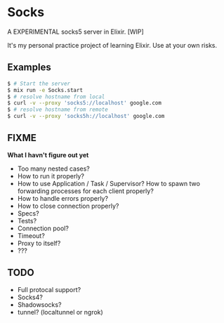 # Socks

A EXPERIMENTAL socks5 server in Elixir. [WIP]

It's my personal practice project of learning Elixir. Use at your own risks.

## Examples

```sh
$ # Start the server
$ mix run -e Socks.start
$ # resolve hostname from local
$ curl -v --proxy 'socks5://localhost' google.com
$ # resolve hostname from remote
$ curl -v --proxy 'socks5h://localhost' google.com
```

## FIXME

**What I havn't figure out yet**

- Too many nested cases?
- How to run it properly?
- How to use Application / Task / Supervisor? How to spawn two forwarding processes for each client properly?
- How to handle errors properly?
- How to close connection properly?
- Specs?
- Tests?
- Connection pool?
- Timeout?
- Proxy to itself?
- ???

## TODO

- Full protocal support?
- Socks4?
- Shadowsocks?
- tunnel? (localtunnel or ngrok)

